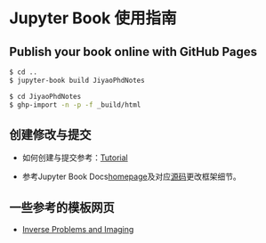 # Jupyter Book 使用指南

## Publish your book online with GitHub Pages

```bash
$ cd ..
$ jupyter-book build JiyaoPhdNotes
```

```bash
$ cd JiyaoPhdNotes
$ ghp-import -n -p -f _build/html
```

## 创建修改与提交

+ 如何创建与提交参考：[Tutorial](https://jupyterbook.org/en/stable/start/create.html)

+ 参考Jupyter Book Docs[homepage](https://jupyterbook.org/en/stable/start/build.html)及对应[源码](https://github.com/executablebooks/jupyter-book/blob/master/docs/_toc.yml)更改框架细节。

## 一些参考的模板网页

+ [Inverse Problems and Imaging](https://tristanvanleeuwen.github.io/IP_and_Im_Lectures/what_is.html)